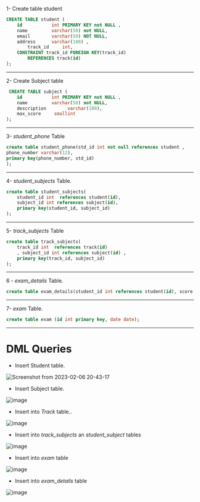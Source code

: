 1- Create table student

```sql
CREATE TABLE student (
    id           int PRIMARY KEY not NULL ,
    name         varchar(50) not NULL, 
    email        varchar(50) NOT NULL,
    address      varchar(100) ,
        track_id     int,
    CONSTRAINT track_id FOREIGN KEY(track_id)
        REFERENCES track(id)
);
```
--- 

2- Create Subject table

```sql
 CREATE TABLE subject (
    id           int PRIMARY KEY not NULL ,
    name         varchar(50) not NULL, 
    description        varchar(100),
    max_score     smallint
);
```

--- 

3- _student_phone_ Table

```sql
create table student_phone(std_id int not null references student ,
phone_number varchar(12),
primary key(phone_number, std_id)
);
```
---


4-  _student_subjects_ Table.

```sql 
create table student_subjects(
    student_id int  references student(id),
    subject_id int references subject(id),
    primary key(student_id, subject_id)
);
```
---

5- _track_subjects_ Table 

```sql
create table track_subjects(
    track_id int  references track(id)
    , subject_id int references subject(id) ,
    primary key(track_id, subject_id)
);
```
---

6 - _exam_details_ Table.

```sql
create table exam_details(student_id int references student(id), score decimal, subject_id int references subject(id) , primary key(student_id, subject_id)); 
```

---

7- _exam_ Table.

```sql
create table exam (id int primary key, date date);
```
-----------

# DML Queries

- Insert  Student table.

![Screenshot from 2023-02-06 20-43-17](https://user-images.githubusercontent.com/52299389/217059037-4ae97a61-748d-4c51-8383-8a8c4281d775.png)


- Insert  Subject table.

![image](https://user-images.githubusercontent.com/52299389/217059301-c6a85863-31d2-4135-ab95-73c6938c6462.png)


- Insert into _Track_ table..

![image](https://user-images.githubusercontent.com/52299389/217059563-f128b3eb-98d7-4e2e-b838-9f5a2bace7f7.png)

- Insert into _track_subjects_ an _student_subject_ tables

![image](https://user-images.githubusercontent.com/52299389/217060119-ea22811a-e92f-4f2d-aec2-69488d4d0008.png)

- Insert into _exam_ table

![image](https://user-images.githubusercontent.com/52299389/217060959-b4abb862-fb5a-434c-bc7a-fc7caafef1c7.png)

- Insert into _exam_details_ table

![image](https://user-images.githubusercontent.com/52299389/217061094-54230819-77d6-4336-8c78-7bbf078018dd.png)



